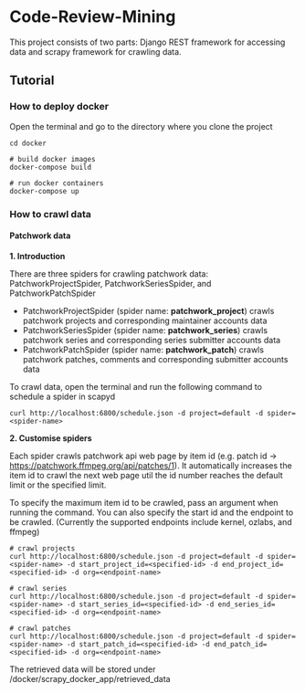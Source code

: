 # Code-Review-Mining
This project consists of two parts: Django REST framework for accessing data and scrapy framework for crawling data.

## Tutorial

### How to deploy docker
Open the terminal and go to the directory where you clone the project
```command
cd docker

# build docker images
docker-compose build

# run docker containers
docker-compose up
```

### How to crawl data
#### Patchwork data
**1. Introduction**

There are three spiders for crawling patchwork data: PatchworkProjectSpider, PatchworkSeriesSpider, and PatchworkPatchSpider
- PatchworkProjectSpider (spider name: **patchwork_project**) crawls patchwork projects and corresponding maintainer accounts data
- PatchworkSeriesSpider (spider name: **patchwork_series**) crawls patchwork series and corresponding series submitter accounts data
- PatchworkPatchSpider (spider name: **patchwork_patch**) crawls patchwork patches, comments and corresponding submitter accounts data

To crawl data, open the terminal and run the following command to schedule a spider in scapyd
```command
curl http://localhost:6800/schedule.json -d project=default -d spider=<spider-name>
```

**2. Customise spiders**

Each spider crawls patchwork api web page by item id (e.g. patch id -> https://patchwork.ffmpeg.org/api/patches/1). It automatically increases the item id to crawl the next web page util the id number reaches the default limit or the specified limit.

To specify the maximum item id to be crawled, pass an argument when running the command. You can also specify the start id and the endpoint to be crawled. (Currently the supported endpoints include kernel, ozlabs, and ffmpeg)
```command
# crawl projects
curl http://localhost:6800/schedule.json -d project=default -d spider=<spider-name> -d start_project_id=<specified-id> -d end_project_id=<specified-id> -d org=<endpoint-name>

# crawl series
curl http://localhost:6800/schedule.json -d project=default -d spider=<spider-name> -d start_series_id=<specified-id> -d end_series_id=<specified-id> -d org=<endpoint-name>

# crawl patches
curl http://localhost:6800/schedule.json -d project=default -d spider=<spider-name> -d start_patch_id=<specified-id> -d end_patch_id=<specified-id> -d org=<endpoint-name>
```

The retrieved data will be stored under /docker/scrapy_docker_app/retrieved_data
